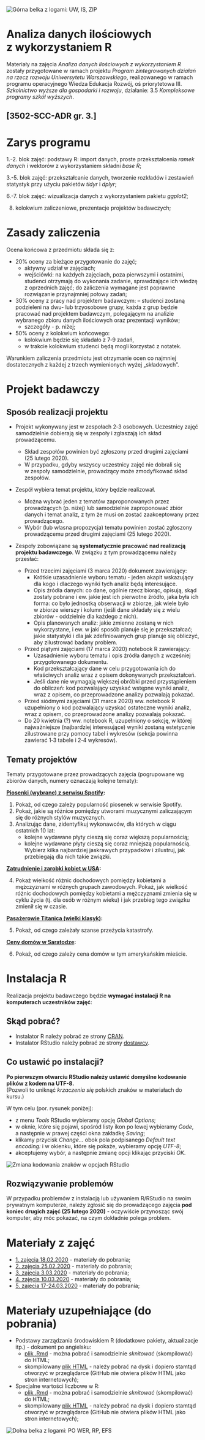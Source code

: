 ![Górna belka z logami: UW, IS, ZIP](belka_gorna.png)

# Analiza danych ilościowych z wykorzystaniem R  

Materiały na zajęcia *Analiza danych ilościowych z wykorzystaniem R* zostały przygotowane w ramach projektu *Program zintegrowanych działań na rzecz rozwoju Uniwersytetu Warszawskiego*, realizowanego w ramach programu operacyjnego Wiedza Edukacja Rozwój, oś priorytetowa III. *Szkolnictwo wyższe dla gospodarki i rozwoju*, działanie: 3.5 *Kompleksowe programy szkół wyższych*.

## [3502-SCC-ADR gr. 3.]

# Zarys programu

1.-2. blok zajęć: podstawy R: import danych, proste przekształcenia *ramek danych* i wektorów z wykorzystaniem składni *base R*;

3.-5. blok zajęć: przekształcanie danych, tworzenie rozkładów i zestawień statystyk przy użyciu pakietów *tidyr* i *dplyr*;

6.-7. blok zajęć: wizualizacja danych z wykorzystaniem pakietu *ggplot2*;

8. kolokwium zaliczeniowe, prezentacje projektów badawczych;

# Zasady zaliczenia

Ocena końcowa z przedmiotu składa się z:

- 20% oceny za bieżące przygotowanie do zajęć;
  - aktywny udział w zajęciach;
  - wejściówki: na każdych zajęciach, poza pierwszymi i ostatnimi, studenci otrzymają do wykonania zadanie, sprawdzające ich wiedzę z oprzednich zajęć; do zaliczenia wymagane jest poprawne rozwiązanie przynajmniej połowy zadań;
- 30% oceny z pracy nad projektem badawczym:
  – studenci zostaną podzieleni na dwu- lub trzyosobowe grupy, każda z grup będzie pracować nad projektem badawczym, polegającym na analizie wybranego zbioru danych ilościowych oraz prezentacji wyników;
  - szczegóły - p. niżej;
- 50% oceny z kolokwium końcowego:
  - kolokwium będzie się składało z 7‑9 zadań,
  - w trakcie kolokwium studenci będą mogli korzystać z notatek.

Warunkiem zaliczenia przedmiotu jest otrzymanie ocen co najmniej dostatecznych z każdej z trzech wymienionych wyżej „składowych”. 

# Projekt badawczy

## Sposób realizacji projektu

- Projekt wykonywany jest w zespołach 2‑3 osobowych. Uczestnicy zajęć samodzielnie dobierają się w zespoły i zgłaszają ich skład prowadzącemu.
  - Skład zespołów powinien być zgłoszony przed drugimi zajęciami (25 lutego 2020).
  - W przypadku, gdyby wszyscy uczestnicy zajęć nie dobrali się w zespoły samodzielnie, prowadzący może zmodyfikować skład zespołów.

- Zespół wybiera temat projektu, który będzie realizował.
  - Można wybrać jeden z tematów zaproponowanych przez prowadzących (p. niżej) lub samodzielnie zaproponować zbiór danych i temat analiz, z tym że musi on zostać zaakceptowany przez prowadzącego.
  - Wybór (lub własna propozycja) tematu powinien zostać zgłoszony prowadzącemu przed drugimi zajęciami (25 lutego 2020).
  
- Zespoły zobowiązane są **systematycznie pracować nad realizacją projektu badawczego**. W związku z tym prowadzącemu należy przesłać:
  - Przed trzecimi zajęciami (3 marca 2020) dokument zawierający:
    - Krótkie uzasadnienie wyboru tematu - jeden akapit wskazujący dla kogo i dlaczego wyniki tych analiz będą interesujące.
    - Opis źródła danych: co dane, ogólnie rzecz biorąc, opisują, skąd zostały pobrane i ew. jakie jest ich pierwotne źródło, jaka była ich forma: co było jednostką obserwacji w zbiorze, jak wiele było w zbiorze wierszy i kolumn (jeśli dane składały się z wielu zbiorów - oddzielnie dla każdego z nich).
    - Opis planowanych analiz: jakie zmienne zostaną w nich wykorzystane, i ew. w jaki sposób planuje się je przekształcać; jakie statystyki i dla jak zdefiniowanych grup planuje się obliczyć, aby zilustrować badany problem.
  - Przed piątymi zajęciami (17 marca 2020) notebook R zawierający:
    - Uzasadnienie wyboru tematu i opis źródła danych z wcześniej przygotowanego dokumentu.
    - Kod przekształcający dane w celu przygotowania ich do właściwych analiz wraz z opisem dokonywanych przekształceń.
    - Jeśli dane nie wymagają większej obróbki przed przystąpieniem do obliczeń: kod pozwalający uzyskać wstępne wyniki analiz, wraz z opisem, co przeprowadzone analizy pozwalają pokazać.
  - Przed siódmymi zajęciami (31 marca 2020) ww. notebook R uzupełniony o kod pozwalający uzyskać ostateczne wyniki analiz, wraz z opisem, co przeprowadzone analizy pozwalają pokazać.
  - Do 20 kwietnia (?) ww. notebook R, uzupełniony o sekcję, w której najważniejsze (najbardziej interesujące) wyniki zostaną estetycznie zilustrowane przy pomocy tabel i wykresów (sekcja powinna zawierać 1‑3 tabele i 2‑4 wykresów).

## Tematy projektów

Tematy przygotowane przez prowadzących zajęcia (pogrupowane wg zbiorów danych, numery oznaczają kolejne tematy):

**[Piosenki (wybrane) z serwisu Spotify](https://github.com/rfordatascience/tidytuesday/tree/master/data/2020/2020-01-21):**

1. Pokaż, od czego zależy popularność piosenek w serwisie Spotify.
2. Pokaż, jakie są różnice pomiędzy utworami muzycznymi zaliczającym się do różnych stylów muzycznych.
3. Analizując dane, zidentyfikuj wykonawców, dla których w ciągu ostatnich 10 lat:
   - kolejne wydawane płyty cieszą się coraz większą popularnością;
   - kolejne wydawane płyty cieszą się coraz mniejszą popularnością.
   Wybierz kilka najbardziej jaskrawych przypadków i zilustruj, jak przebiegają dla nich takie związki.

**[Zatrudnienie i zarobki kobiet w USA](https://github.com/rfordatascience/tidytuesday/tree/master/data/2019/2019-03-05):**  

4. Pokaż wielkość różnic dochodowych pomiędzy kobietami a mężczyznami w różnych grupach zawodowych. Pokaż, jak wielkość różnic dochodowych pomiędzy kobietami a mężczyznami zmienia się w cyklu życia (tj. dla osób w różnym wieku) i jak przebieg tego związku zmienił się w czasie.

**[Pasażerowie Titanica (wielki klasyk)](https://dasl.datadescription.com/datafile/titanic):** 

5. Pokaż, od czego zależały szanse przeżycia katastrofy.

**[Ceny domów w Saratodze](https://dasl.datadescription.com/datafile/saratoga-houses):**

6. Pokaż, od czego zależy cena domów w tym amerykańskim mieście.

# Instalacja R

Realizacja projektu badawczego będzie **wymagać instalacji R na komputerach uczestników zajęć**:

## Skąd pobrać?

- Instalator R należy pobrać ze strony [CRAN](https://cran.r-project.org).
- Instalator RStudio należy pobrać ze strony [dostawcy](https://www.rstudio.com/products/rstudio/download/#download).

## Co ustawić po instalacji?

**Po pierwszym otwarciu RStudio należy ustawić domyślne kodowanie plików z kodem na UTF-8.**  
(Pozwoli to uniknąć *krzaczenia się* polskich znaków w materiałach do kursu.)

W tym celu (por. rysunek poniżej):

- z menu *Tools* RStudio wybieramy opcję *Global Options*;
- w oknie, które się pojawi, spośród listy ikon po lewej wybieramy *Code*, a następnie w prawej części okna zakładkę *Saving*;
- klikamy przycisk *Change...* obok pola podpisanego *Default text encoding:* i w okienku, które się pokaże, wybieramy opcję *UTF-8*;
- akceptujemy wybór, a następnie zmianę opcji klikając przyciski *OK*.

![Zmiana kodowania znaków w opcjach RStudio](zmien_kodowanie_na_utf.png)

## Rozwiązywanie problemów

W przypadku problemów z instalacją lub używaniem R/RStudio na swoim prywatnym komputerze, należy zgłosić się do prowadzącego zajęcia **pod koniec drugich zajęć (25 lutego 2020)** - oczywiście przynosząc swój komputer, aby móc pokazać, na czym dokładnie polega problem.

# Materiały z zajęć

- [1. zajęcia 18.02.2020](zajecia-1.zip) - materiały do pobrania;
- [2. zajęcia 25.02.2020](zajecia-2.zip) - materiały do pobrania;
- [3. zajęcia 3.03.2020](zajecia-3.zip) - materiały do pobrania;
- [4. zajęcia 10.03.2020](zajecia-4.zip) - materiały do pobrania;
- [5. zajęcia 17-24.03.2020](zajecia-5.zip) - materiały do pobrania;

# Materiały uzupełniające (do pobrania)

- Podstawy zarządzania środowiskiem R (dodatkowe pakiety, aktualizacje itp.) - dokument po angielsku:
  - [plik .Rmd](dodatkowe/R-management-basics.Rmd) - można pobrać i samodzielnie *sknitować* (skompilować) do HTML;
  - skompilowany [plik HTML](dodatkowe/R-management-basics.html) - należy pobrać na dysk i dopiero stamtąd otworzyć w przeglądarce (GitHub nie otwiera plików HTML jako stron internetowych);
- Specjalne wartości liczbowe w R:
  - [plik .Rmd](dodatkowe/specjalne-wartosci-liczbowe.Rmd) - można pobrać i samodzielnie *sknitować* (skompilować) do HTML;
  - skompilowany [plik HTML](dodatkowe/specjalne-wartosci-liczbowe.html) - należy pobrać na dysk i dopiero stamtąd otworzyć w przeglądarce (GitHub nie otwiera plików HTML jako stron internetowych);

![Dolna belka z logami: PO WER, RP, EFS](belka_dolna.png)
